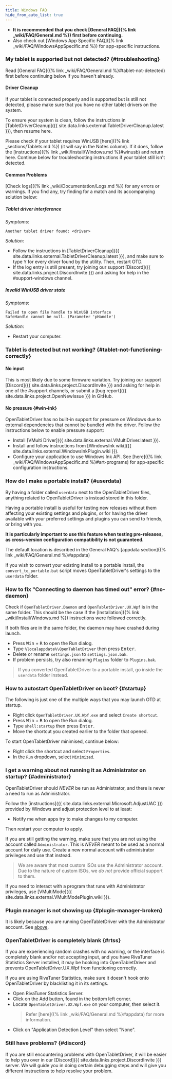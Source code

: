 ```yaml
---
title: Windows FAQ
hide_from_auto_list: true
---
```


- **It is recommended that you check [General FAQ]({% link _wiki/FAQ/General.md %})
  first before continuing.**
- Also check out [Windows App Specific FAQ]({% link _wiki/FAQ/WindowsAppSpecific.md %}) for app-specific instructions.

### My tablet is supported but not detected? {#troubleshooting}

Read [General FAQ]({% link _wiki/FAQ/General.md %}#tablet-not-detected) first before continuing below if you haven't already.

#### Driver Cleanup

If your tablet is connected properly and is supported but is still not detected, please make sure that you have no other tablet drivers on the system.

To ensure your system is clean, follow the instructions in [TabletDriverCleanup]({{ site.data.links.external.TabletDriverCleanup.latest }}), then resume here.

Please check if your tablet requires WinUSB [here]({% link _sections/Tablets.md %}) (it will say in the Notes column). If it does, follow the [instructions]({% link _wiki/Install/Windows.md %}#winusb) and return here. Continue below for troubleshooting instructions if your tablet still isn't detected.

#### Common Problems

[Check logs]({% link _wiki/Documentation/Logs.md %}) for any errors or warnings. If you find any, try finding for a match and its accompanying solution below:

##### Tablet driver interference

*Symptoms*:

```otdlog
Another tablet driver found: <driver>
```

*Solution*:

- Follow the instructions in [TabletDriverCleanup]({{ site.data.links.external.TabletDriverCleanup.latest }}), and make sure to type <kbd>Y</kbd> for every driver found by the utility. Then, restart OTD.
- If the log entry is still present, try joining our support [Discord]({{ site.data.links.project.DiscordInvite }}) and asking for help in the #support-windows channel.

##### Invalid WinUSB driver state

*Symptoms*:

```otdlog
Failed to open file handle to WinUSB interface
SafeHandle cannot be null. (Parameter 'pHandle')
```

*Solution*:

- Restart your computer.

### Tablet is detected but not working? {#tablet-not-functioning-correctly}

#### No input

This is most likely due to some firmware variation. Try joining our support [Discord]({{ site.data.links.project.DiscordInvite }}) and asking for help in one of the #support channels, or submit a [bug report]({{ site.data.links.project.OpenNewIssue }}) in GitHub.

#### No pressure {#win-ink}

OpenTabletDriver has no built-in support for pressure on Windows due to external dependencies that cannot be bundled with the driver. Follow the instructions below to enable pressure support:

- Install [VMulti Driver]({{ site.data.links.external.VMultiDriver.latest }}).
- Install and follow instructions from [WindowsInk wiki]({{ site.data.links.external.WindowsInkPlugin.wiki }}).
- Configure your application to use Windows Ink API. See [here]({% link _wiki/FAQ/WindowsAppSpecific.md %}#art-programs) for app-specific configuration instructions.

### How do I make a portable install? {#userdata}

By having a folder called `userdata` next to the OpenTabletDriver files, anything related to
OpenTabletDriver is instead stored in this folder.

Having a portable install is useful for testing new releases without them affecting your existing
settings and plugins, or for having the driver available with your preferred settings and
plugins you can send to friends, or bring with you.

**It is particularly important to use this feature when testing pre-releases, as cross-version
configuration compatibility is not guaranteed.**

The default location is described in the
General FAQ's [appdata section]({% link _wiki/FAQ/General.md %}#appdata)

If you wish to convert your existing install to a portable install, the `convert_to_portable.bat` script moves OpenTabletDriver's settings to the `userdata` folder.

### How to fix "Connecting to daemon has timed out" error? {#no-daemon}

Check if `OpenTabletDriver.Daemon` and `OpenTabletDriver.UX.Wpf` is in the same folder. This should be the case if the [Installation]({% link _wiki/Install/Windows.md %}) instructions were followed correctly.

If both files are in the same folder, the daemon may have crashed during launch.

- Press <kbd>Win</kbd> + <kbd>R</kbd> to open the Run dialog.
- Type `%localappdata%\OpenTabletDriver` then press <kbd>Enter</kbd>.
- Delete or rename `settings.json` to `settings.json.bak`.
- If problem persists, try also renaming `Plugins` folder to `Plugins.bak`.

> If you converted OpenTabletDriver to a portable install, go inside the `userdata` folder instead.

### How to autostart OpenTabletDriver on boot? {#startup}

The following is just one of the multiple ways that you may launch OTD at startup.

- Right click `OpenTabletDriver.UX.Wpf.exe` and select `Create shortcut`.
- Press <kbd>Win</kbd> + <kbd>R</kbd> to open the Run dialog.
- Type `shell:startup` then press <kbd>Enter</kbd>.
- Move the shortcut you created earlier to the folder that opened.

To start OpenTabletDriver minimised, continue below:

- Right click the shortcut and select `Properties`.
- In the `Run` dropdown, select `Minimized`.

### I get a warning about not running it as Administrator on startup? {#administrator}

OpenTabletDriver should *NEVER* be run as Administrator, and there is never a need to run as Administrator.

Follow the [instructions]({{ site.data.links.external.Microsoft.AdjustUAC }}) provided by Windows and adjust protection level to at least:

- Notify me when apps try to make changes to my computer.

Then restart your computer to apply.

If you are still getting the warning, make sure that you are not using the account called `Administrator`. This is *NEVER* meant to be used as a normal account for daily use. Create a new normal account with administrator privileges and use that instead.

> We are aware that most custom ISOs use the Administrator account. Due to the nature of custom ISOs, we *do not* provide official support to them.

If you need to interact with a program that runs with Administrator privileges, use [VMultiMode]({{ site.data.links.external.VMultiModePlugin.wiki }}).

### Plugin manager is not showing up {#plugin-manager-broken}

It is likely because you are running OpenTabletDriver with the Administrator account. See [above](#administrator).

### OpenTabletDriver is completely blank {#rtss}

If you are experiencing random crashes with no warning, or the interface is completely blank and/or not accepting input, and you have RivaTuner Statistics Server installed, it may be hooking into OpenTabletDriver and prevents OpenTabletDriver.UX.Wpf from functioning correctly.

If you are using RivaTuner Statistics, make sure it doesn't hook onto OpenTabletDriver by blacklisting it in its settings.

- Open RivaTuner Statistics Server.
- Click on the Add button, found in the bottom left corner.
- Locate `OpenTabletDriver.UX.Wpf.exe` on your computer, then select it.
  > Refer [here]({% link _wiki/FAQ/General.md %}#appdata) for more information.
- Click on "Application Detection Level" then select "None".

### Still have problems? {#discord}

If you are still encountering problems with OpenTabletDriver, it will be easier to help you over in our [Discord]({{ site.data.links.project.DiscordInvite }}) server. We will guide you in doing certain debugging steps and will give you different instructions to help resolve your problem.
